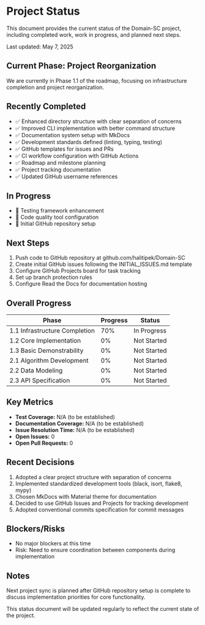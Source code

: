 # Project Status

This document provides the current status of the Domain-SC project, including completed work, work in progress, and planned next steps.

Last updated: May 7, 2025

## Current Phase: Project Reorganization

We are currently in Phase 1.1 of the roadmap, focusing on infrastructure completion and project reorganization.

## Recently Completed

- ✅ Enhanced directory structure with clear separation of concerns
- ✅ Improved CLI implementation with better command structure
- ✅ Documentation system setup with MkDocs
- ✅ Development standards defined (linting, typing, testing)
- ✅ GitHub templates for issues and PRs
- ✅ CI workflow configuration with GitHub Actions
- ✅ Roadmap and milestone planning
- ✅ Project tracking documentation
- ✅ Updated GitHub username references

## In Progress

- 🔄 Testing framework enhancement
- 🔄 Code quality tool configuration
- 🔄 Initial GitHub repository setup

## Next Steps

1. Push code to GitHub repository at github.com/halitipek/Domain-SC
2. Create initial GitHub issues following the INITIAL_ISSUES.md template
3. Configure GitHub Projects board for task tracking
4. Set up branch protection rules
5. Configure Read the Docs for documentation hosting

## Overall Progress

| Phase | Progress | Status |
|-------|----------|--------|
| 1.1 Infrastructure Completion | 70% | In Progress |
| 1.2 Core Implementation | 0% | Not Started |
| 1.3 Basic Demonstrability | 0% | Not Started |
| 2.1 Algorithm Development | 0% | Not Started |
| 2.2 Data Modeling | 0% | Not Started |
| 2.3 API Specification | 0% | Not Started |

## Key Metrics

- **Test Coverage:** N/A (to be established)
- **Documentation Coverage:** N/A (to be established)
- **Issue Resolution Time:** N/A (to be established)
- **Open Issues:** 0
- **Open Pull Requests:** 0

## Recent Decisions

1. Adopted a clear project structure with separation of concerns
2. Implemented standardized development tools (black, isort, flake8, mypy)
3. Chosen MkDocs with Material theme for documentation
4. Decided to use GitHub Issues and Projects for tracking development
5. Adopted conventional commits specification for commit messages

## Blockers/Risks

- No major blockers at this time
- Risk: Need to ensure coordination between components during implementation

## Notes

Next project sync is planned after GitHub repository setup is complete to discuss implementation priorities for core functionality.

This status document will be updated regularly to reflect the current state of the project.